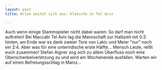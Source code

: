 ```yaml
---
layout: post
title: Krise weitet sich aus: Klatsche in Tel Aviv

---
```


Auch wenn einige Stammspieler nicht dabei waren: So darf man nicht auftreten! Bei Maccabi Tel Aviv lag die Mannschaft zur Halbzeit mit 0:3 hinten, am Ende war es dank zweier Tore von Lakic und Meier "nur" noch ein 2:4. Aber was für eine unterirdische erste Hälfte... Mensch Leute, reißt euch zusammen! Stefan Aigner zog sich zu allem Überfluss noch eine Oberschenkelverletzung zu und wird am Wochenende ausfallen. Warten wir auf einen Befreiungsschlag in Mainz...


